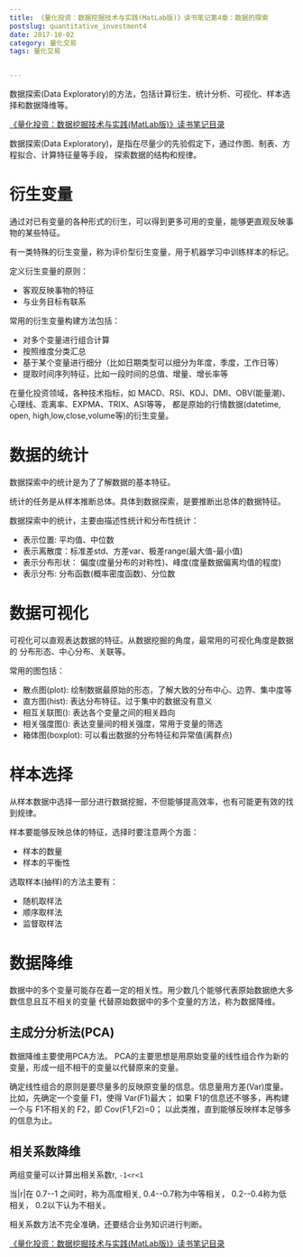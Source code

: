 ```yaml
---
title: 《量化投资：数据挖掘技术与实践(MatLab版)》读书笔记第4章：数据的探索
postslug: quantitative_investment4
date: 2017-10-02
category: 量化交易
tags: 量化交易


---
```


 数据探索(Data Exploratory)的方法，包括计算衍生、统计分析、可视化、样本选择和数据降维等。

<!-- more -->


[《量化投资：数据挖掘技术与实践(MatLab版)》读书笔记目录]({filename}quantitative_investment_index.md)

数据探索(Data Exploratory)，是指在尽量少的先验假定下，通过作图、制表、方程拟合、计算特征量等手段，
探索数据的结构和规律。

# 衍生变量

通过对已有变量的各种形式的衍生，可以得到更多可用的变量，能够更直观反映事物的某些特征。

有一类特殊的衍生变量，称为评价型衍生变量，用于机器学习中训练样本的标记。

定义衍生变量的原则：

- 客观反映事物的特征
- 与业务目标有联系

常用的衍生变量构建方法包括：

- 对多个变量进行组合计算
- 按照维度分类汇总
- 基于某个变量进行细分（比如日期类型可以细分为年度，季度，工作日等）
- 提取时间序列特征，比如一段时间的总值、增量、增长率等


在量化投资领域，各种技术指标，如 MACD、RSI、KDJ、DMI、OBV(能量潮)、心理线、乖离率、EXPMA、TRIX、ASI等等，
都是原始的行情数据(datetime, open, high,low,close,volume等)的衍生变量。

# 数据的统计

数据探索中的统计是为了了解数据的基本特征。

统计的任务是从样本推断总体。具体到数据探索，是要推断出总体的数据特征。

数据探索中的统计，主要由描述性统计和分布性统计：

- 表示位置: 平均值、中位数
- 表示离散度：标准差std、方差var、极差range(最大值-最小值)
- 表示分布形状： 偏度(度量分布的对称性)、峰度(度量数据偏离均值的程度)
- 表示分布: 分布函数(概率密度函数)、分位数


# 数据可视化

可视化可以直观表达数据的特征。从数据挖掘的角度，最常用的可视化角度是数据的
分布形态、中心分布、关联等。

常用的图包括：

- 散点图(plot): 绘制数据最原始的形态，了解大致的分布中心、边界、集中度等
- 直方图(hist): 表达分布特征。过于集中的数据没有意义
- 相互关联图(): 表达各个变量之间的相关趋向
- 相关强度图(): 表达变量间的相关强度，常用于变量的筛选
- 箱体图(boxplot): 可以看出数据的分布特征和异常值(离群点)

# 样本选择

从样本数据中选择一部分进行数据挖掘，不但能够提高效率，也有可能更有效的找到规律。

样本要能够反映总体的特征，选择时要注意两个方面：

- 样本的数量
- 样本的平衡性

选取样本(抽样)的方法主要有：

- 随机取样法
- 顺序取样法
- 监督取样法

# 数据降维

数据中的多个变量可能存在着一定的相关性。用少数几个能够代表原始数据绝大多数信息且互不相关的变量
代替原始数据中的多个变量的方法，称为数据降维。

## 主成分分析法(PCA)

数据降维主要使用PCA方法。
PCA的主要思想是用原始变量的线性组合作为新的变量，形成一组不相干的变量以代替原来的变量。

确定线性组合的原则是要尽量多的反映原变量的信息。信息量用方差(Var)度量。
比如，先确定一个变量 F1，使得 Var(F1)最大；
如果 F1的信息还不够多，再构建一个与 F1不相关的 F2，即 Cov(F1,F2)=0；
以此类推，直到能够反映样本足够多的信息为止。

## 相关系数降维

两组变量可以计算出相关系数r, `-1<r<1`

当|r|在 0.7--1 之间时，称为高度相关, 0.4--0.7称为中等相关， 0.2--0.4称为低相关，
0.2以下认为不相关。

相关系数方法不完全准确，还要结合业务知识进行判断。



[《量化投资：数据挖掘技术与实践(MatLab版)》读书笔记目录]({filename}quantitative_investment_index.md)



